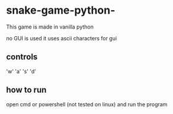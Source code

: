 # snake-game-python-
This game is made in vanilla python

no GUI is used
it uses ascii characters for gui

## controls
'w' 'a' 's' 'd'

## how to run
open cmd or powershell (not tested on linux) and run the program